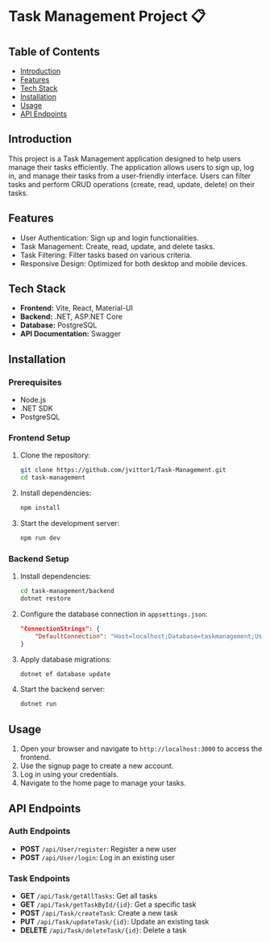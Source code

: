 # Task Management Project 📋

## Table of Contents

- [Introduction](#introduction)
- [Features](#features)
- [Tech Stack](#tech-stack)
- [Installation](#installation)
- [Usage](#usage)
- [API Endpoints](#api-endpoints)

## Introduction

This project is a Task Management application designed to help users manage their tasks efficiently. The application allows users to sign up, log in, and manage their tasks from a user-friendly interface. Users can filter tasks and perform CRUD operations (create, read, update, delete) on their tasks.

## Features

- User Authentication: Sign up and login functionalities.
- Task Management: Create, read, update, and delete tasks.
- Task Filtering: Filter tasks based on various criteria.
- Responsive Design: Optimized for both desktop and mobile devices.

## Tech Stack

- **Frontend:** Vite, React, Material-UI
- **Backend:** .NET, ASP.NET Core
- **Database:** PostgreSQL
- **API Documentation:** Swagger

## Installation

### Prerequisites

- Node.js
- .NET SDK
- PostgreSQL

### Frontend Setup

1. Clone the repository:
   ```bash
   git clone https://github.com/jvittor1/Task-Management.git
   cd task-management
   ```
2. Install dependencies:
   ```bash
   npm install
   ```
3. Start the development server:
   ```bash
   npm run dev
   ```

### Backend Setup

1. Install dependencies:
   ```bash
   cd task-management/backend
   dotnet restore
   ```
2. Configure the database connection in `appsettings.json`:
   ```json
   "ConnectionStrings": {
       "DefaultConnection": "Host=localhost;Database=taskmanagement;Username=yourusername;Password=yourpassword"
   }
   ```
3. Apply database migrations:
   ```bash
   dotnet ef database update
   ```
4. Start the backend server:
   ```bash
   dotnet run
   ```

## Usage

1. Open your browser and navigate to `http://localhost:3000` to access the frontend.
2. Use the signup page to create a new account.
3. Log in using your credentials.
4. Navigate to the home page to manage your tasks.

## API Endpoints

### Auth Endpoints

- **POST** `/api/User/register`: Register a new user
- **POST** `/api/User/login`: Log in an existing user

### Task Endpoints

- **GET** `/api/Task/getAllTasks`: Get all tasks
- **GET** `/api/Task/getTaskById/{id}`: Get a specific task
- **POST** `/api/Task/createTask`: Create a new task
- **PUT** `/api/Task/updateTask/{id}`: Update an existing task
- **DELETE** `/api/Task/deleteTask/{id}`: Delete a task
